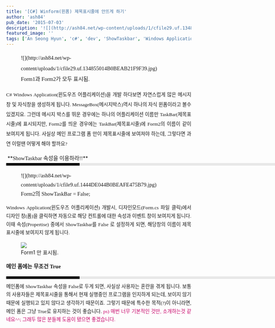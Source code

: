 ```yaml
---
title: '[C#] Winform(윈폼) 제목표시줄에 안뜨게 하기'
author: 'ash84'
pub_date: '2015-07-03'
description: '![](http://ash84.net/wp-content/uploads/1/cfile29.uf.134855014B0BEAB21F9F39.jpg)Form1과 Form'
featured_image: ''
tags: ['An Seong Hyun', 'c#', 'dev', 'ShowTaskbar', 'Windows Application', 'winform', '속성', '안성현', '윈폼', '제목표시줄', '제목표시줄 표시', '프로그래밍']
---
```



<div style="TEXT-ALIGN: justify; LINE-HEIGHT: 2"><span style="FONT-SIZE: 11pt"><span style="FONT-FAMILY: Dotum"><figure class="wp-caption aligncenter" style="width: 484px">![](http://ash84.net/wp-content/uploads/1/cfile29.uf.134855014B0BEAB21F9F39.jpg)<figcaption class="wp-caption-text">Form1과 Form2가 모두 표시됨.</figcaption></figure></span></span>

<span style="FONT-SIZE: 11pt"><span style="FONT-FAMILY: Dotum"><span style="FONT-SIZE: 10pt">C# Windows Application(윈도우즈 어플리케이션)을 개발 하다보면 자연스럽게 많은 메시지 창 및 자식창을 생성하게 됩니다. MessageBox(메시지박스)역시 하나의 자식 윈폼이라고 볼수 있겠지요. 그런데 메시지 박스를 뛰운 경우에는 하나의 어플리케이션 이름만 TaskBar(제목표시줄)에 표시되지만, Form2를 띄운 경우에는 TaskBar(제목표시줄)에 Form2의 이름이 같이 보여지게 됩니다. 사실상 메인 프로그램 폼 만이 제목표시줄에 보여져야 하는데, 그렇다면 과연 이럴땐 어떻게 해야 할까요?</span></span></span>

<div>  
<div style="LINE-HEIGHT: 1.7"><span style="FONT-FAMILY: Dotum"><font color="#474747"><span style="FONT-SIZE: 11pt"><span style="FONT-FAMILY: Dotum">﻿</span></span></font><span style="FONT-SIZE: 10pt"><font color="#474747"><span style="FONT-SIZE: 11pt"><span style="FONT-FAMILY: Dotum">﻿</span></span></font><span style="FONT-FAMILY: Dotum"><font color="#474747"><span style="FONT-SIZE: 11pt"><span style="FONT-FAMILY: Dotum">﻿</span></span></font><span style="FONT-SIZE: 10pt"><font color="#474747"><span style="FONT-SIZE: 11pt"><span style="FONT-FAMILY: Dotum">﻿ </span></span></font></span></span></span></span>  
**<span style="FONT-SIZE: 11pt"><span style="FONT-FAMILY: Dotum">ShowTaskbar 속성을 이용하라!!</span></span>**<div style="BORDER-LEFT: #000000 200px solid; PADDING-BOTTOM: 3px; BACKGROUND-COLOR: #e8e8e8; PADDING-LEFT: 6px; WIDTH: 690px; PADDING-RIGHT: 6px; FONT: bold 1pt/1 나눔고딕, Sans-serif; MARGIN-BOTTOM: 10px; HEIGHT: 1px; COLOR: #fff; PADDING-TOP: 3px"><span style="FONT-SIZE: 11pt"><span style="FONT-SIZE: 10pt"><span style="FONT-SIZE: 11pt"><span style="FONT-SIZE: 10pt"><span style="FONT-SIZE: 10pt"><span style="FONT-FAMILY: Batang"><span style="FONT-SIZE: 11pt"><span style="FONT-SIZE: 1pt"></span></span></span></span></span></span></span></span></div>  
<span style="FONT-SIZE: 11pt"><span style="FONT-FAMILY: Dotum"><figure class="wp-caption aligncenter" style="width: 487px">![](http://ash84.net/wp-content/uploads/1/cfile9.uf.1444DE044B0BEAFE475B79.jpg)<figcaption class="wp-caption-text">Form2의 ShowTaskBar = False;</figcaption></figure></span></span><span style="FONT-SIZE: 11pt"><span style="FONT-FAMILY: Dotum"><span style="FONT-SIZE: 10pt">Windows Application(윈도우즈 어플리케이션) 개발시, 디자인모드(Form.cs 파일 클릭)에서 디자인 창(폼)을 클릭하면 자동으로 해당 컨트롤에 대한 속성과 이벤트 창이 보여지게 됩니다. 이때 속성(Propertise) 중에서 ShowTaskbar를 False 로 설정하게 되면, 해당창의 이름이 제목표시줄에 보여지지 않게 됩니다. </span></span></span>

<span style="FONT-SIZE: 11pt"><span style="FONT-FAMILY: Dotum"><figure class="wp-caption aligncenter" style="width: 605px">![](http://ash84.net/wp-content/uploads/1/cfile25.uf.1544EB044B0BEB2F2DECEB.jpg)<figcaption class="wp-caption-text">Form1 만 표시됨. </figcaption></figure></span></span>

**<span style="FONT-SIZE: 11pt"><span style="FONT-FAMILY: Dotum">메인 폼에는 무조건 True</span></span>**

<div style="BORDER-LEFT: #000000 200px solid; PADDING-BOTTOM: 3px; BACKGROUND-COLOR: #e8e8e8; PADDING-LEFT: 6px; WIDTH: 690px; PADDING-RIGHT: 6px; FONT: bold 1pt/1 나눔고딕, Sans-serif; MARGIN-BOTTOM: 10px; HEIGHT: 1px; COLOR: #fff; PADDING-TOP: 3px"><span style="FONT-SIZE: 11pt"><span style="FONT-SIZE: 10pt"><span style="FONT-SIZE: 11pt"><span style="FONT-SIZE: 10pt"><span style="FONT-SIZE: 10pt"><span style="FONT-FAMILY: Batang"><span style="FONT-SIZE: 11pt"><span style="FONT-SIZE: 1pt"></span></span></span></span></span></span></span></span></div>  
<span style="FONT-SIZE: 11pt"><span style="FONT-FAMILY: Dotum"><span style="FONT-SIZE: 10pt">메인폼에 ShowTaskbar 속성을 False로 두게 되면, 사실상 사용자는 혼란을 겪게 됩니다. 보통의 사용자들은 제목표시줄을 통해서 현재 실행중인 프로그램을 인지하게 되는데, 보이지 않기 때문에 실행되고 있지 않다고 생각하기 때문이죠. 그렇기 때문에 특수한 목적(?)이 아니라면, 메인 폼은 그냥 True로 유지하는 것이 좋습니다. </span></span></span><font color="#c8056a"><span style="FONT-SIZE: 11pt"><span style="FONT-FAMILY: Dotum"><span style="FONT-SIZE: 10pt">ps) 매번 너무 기본적인 것만, 소개하는것 같네요^^; 그래두 많은 분들께 도움이 됐으면 좋겠습니다. </span></span></span>  
</font>

</div></div></div>  
<div style="TEXT-ALIGN: justify">  
<div>  
<div style="LINE-HEIGHT: 1.7"></div></div></div>

